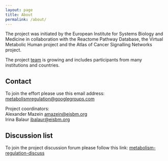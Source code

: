 ```yaml
---
layout: page
title: About
permalink: /about/
---
```


The project was initiated by the European Institute for Systems Biology and Medicine in collaboration with the Reactome Pathway Database, the Virtual Metabolic Human project and the Atlas of Cancer Signalling Networks project.  

The project [team](/team/) is growing and includes participants from many institutions and countries.

## Contact

To join the effort please use this email address:  
[metabolismregulation@googlegroups.com](mailto:metabolismregulation@googlegroups.com)

Project coordinators:  
Alexander Mazein [amazein@eisbm.org](mailto:amazein@eisbm.org)  
Irina Balaur [ibalaur@eisbm.org](mailto:ibalaur@eisbm.org)  

## Discussion list

To join the project discussion forum please follow this link: [metabolism-regulation-discuss](https://groups.google.com/forum/#!forum/metabolism-regulation-discuss)

<!--**Alexander Mazein**, EISBM, Lyon, France  
**Irina Balaur**, EISBM, Lyon, France  
**Antonio Fabregat**, EMBL-EBI, Hinxton, UK  
**Inna Kuperstein**, Institut Curie, Paris, France  
**Nicolas Le Novère**, Babraham Institute, Cambridge, UK  
**Vasundra Touré**, Norwegian University of Science and Technology (NTNU), Trondheim, Norway  
**Tatiana Serebriiskaia**, Moscow Institute of Physics and Technology (MIPT), Moscow, Russia  
**Bertrand De Meulder**, EISBM, Lyon, France  
**Augustin Luna**, Dana-Farber Cancer Institute, Harvard Medical School, USA  
**Ines Thiele**, LCSB, Belval, Luxembourg  
**Charles Auffray**, EISBM, Lyon, France  -->



